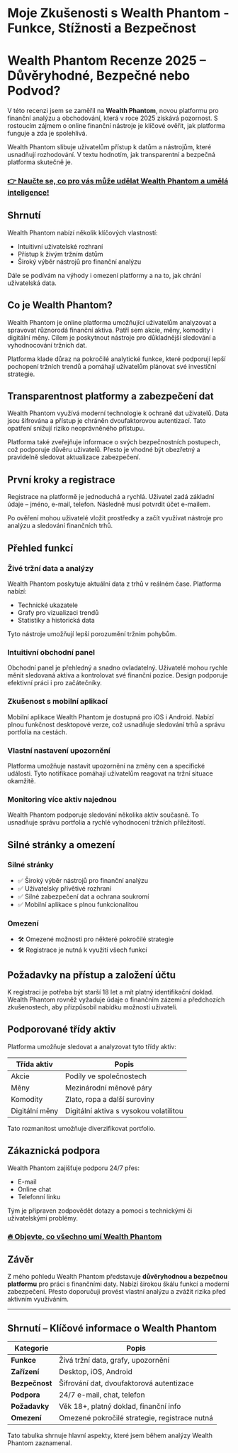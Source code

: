 # Moje Zkušenosti s Wealth Phantom - Funkce, Stížnosti a Bezpečnost
# Wealth Phantom Recenze 2025 – Důvěryhodné, Bezpečné nebo Podvod?

 
V této recenzi jsem se zaměřil na **Wealth Phantom**, novou platformu pro finanční analýzu a obchodování, která v roce 2025 získává pozornost. S rostoucím zájmem o online finanční nástroje je klíčové ověřit, jak platforma funguje a zda je spolehlivá.

Wealth Phantom slibuje uživatelům přístup k datům a nástrojům, které usnadňují rozhodování. V textu hodnotím, jak transparentní a bezpečná platforma skutečně je.

### [👉 Naučte se, co pro vás může udělat Wealth Phantom a umělá inteligence!](https://tinyurl.com/239pgzhn)
## Shrnutí
Wealth Phantom nabízí několik klíčových vlastností:

- Intuitivní uživatelské rozhraní  
- Přístup k živým tržním datům  
- Široký výběr nástrojů pro finanční analýzu  

Dále se podívám na výhody i omezení platformy a na to, jak chrání uživatelská data.

## Co je Wealth Phantom?
Wealth Phantom je online platforma umožňující uživatelům analyzovat a spravovat různorodá finanční aktiva. Patří sem akcie, měny, komodity i digitální měny. Cílem je poskytnout nástroje pro důkladnější sledování a vyhodnocování tržních dat.

Platforma klade důraz na pokročilé analytické funkce, které podporují lepší pochopení tržních trendů a pomáhají uživatelům plánovat své investiční strategie.

## Transparentnost platformy a zabezpečení dat
Wealth Phantom využívá moderní technologie k ochraně dat uživatelů. Data jsou šifrována a přístup je chráněn dvoufaktorovou autentizací. Tato opatření snižují riziko neoprávněného přístupu.

Platforma také zveřejňuje informace o svých bezpečnostních postupech, což podporuje důvěru uživatelů. Přesto je vhodné být obezřetný a pravidelně sledovat aktualizace zabezpečení.

## První kroky a registrace
Registrace na platformě je jednoduchá a rychlá. Uživatel zadá základní údaje – jméno, e-mail, telefon. Následně musí potvrdit účet e-mailem.

Po ověření mohou uživatelé vložit prostředky a začít využívat nástroje pro analýzu a sledování finančních trhů.

## Přehled funkcí

### Živé tržní data a analýzy
Wealth Phantom poskytuje aktuální data z trhů v reálném čase. Platforma nabízí:

- Technické ukazatele  
- Grafy pro vizualizaci trendů  
- Statistiky a historická data  

Tyto nástroje umožňují lepší porozumění tržním pohybům.

### Intuitivní obchodní panel
Obchodní panel je přehledný a snadno ovladatelný. Uživatelé mohou rychle měnit sledovaná aktiva a kontrolovat své finanční pozice. Design podporuje efektivní práci i pro začátečníky.

### Zkušenost s mobilní aplikací
Mobilní aplikace Wealth Phantom je dostupná pro iOS i Android. Nabízí plnou funkčnost desktopové verze, což usnadňuje sledování trhů a správu portfolia na cestách.

### Vlastní nastavení upozornění
Platforma umožňuje nastavit upozornění na změny cen a specifické události. Tyto notifikace pomáhají uživatelům reagovat na tržní situace okamžitě.

### Monitoring více aktiv najednou
Wealth Phantom podporuje sledování několika aktiv současně. To usnadňuje správu portfolia a rychlé vyhodnocení tržních příležitostí.

## Silné stránky a omezení

### Silné stránky
- ✅ Široký výběr nástrojů pro finanční analýzu  
- ✅ Uživatelsky přívětivé rozhraní  
- ✅ Silné zabezpečení dat a ochrana soukromí  
- ✅ Mobilní aplikace s plnou funkcionalitou  

### Omezení
- 🛠️ Omezené možnosti pro některé pokročilé strategie  
- 🛠️ Registrace je nutná k využití všech funkcí  

## Požadavky na přístup a založení účtu
K registraci je potřeba být starší 18 let a mít platný identifikační doklad. Wealth Phantom rovněž vyžaduje údaje o finančním zázemí a předchozích zkušenostech, aby přizpůsobil nabídku možností uživateli.

## Podporované třídy aktiv
Platforma umožňuje sledovat a analyzovat tyto třídy aktiv:

| Třída aktiv    | Popis                       |
|----------------|-----------------------------|
| Akcie          | Podíly ve společnostech     |
| Měny           | Mezinárodní měnové páry     |
| Komodity       | Zlato, ropa a další suroviny|
| Digitální měny | Digitální aktiva s vysokou volatilitou |

Tato rozmanitost umožňuje diverzifikovat portfolio.

## Zákaznická podpora
Wealth Phantom zajišťuje podporu 24/7 přes:

- E-mail  
- Online chat  
- Telefonní linku  

Tým je připraven zodpovědět dotazy a pomoci s technickými či uživatelskými problémy.

### [🔥 Objevte, co všechno umí Wealth Phantom](https://tinyurl.com/239pgzhn)
## Závěr
Z mého pohledu Wealth Phantom představuje **důvěryhodnou a bezpečnou platformu** pro práci s finančními daty. Nabízí širokou škálu funkcí a moderní zabezpečení. Přesto doporučuji provést vlastní analýzu a zvážit rizika před aktivním využíváním.

---

## Shrnutí – Klíčové informace o Wealth Phantom

| Kategorie               | Popis                                   |
|------------------------|-----------------------------------------|
| **Funkce**              | Živá tržní data, grafy, upozornění      |
| **Zařízení**            | Desktop, iOS, Android                    |
| **Bezpečnost**          | Šifrování dat, dvoufaktorová autentizace|
| **Podpora**             | 24/7 e-mail, chat, telefon               |
| **Požadavky**           | Věk 18+, platný doklad, finanční info   |
| **Omezení**             | Omezené pokročilé strategie, registrace nutná |

Tato tabulka shrnuje hlavní aspekty, které jsem během analýzy Wealth Phantom zaznamenal.